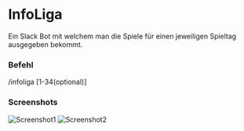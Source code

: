 # InfoLiga

Ein Slack Bot mit welchem man die Spiele für einen jeweiligen Spieltag ausgegeben bekommt.

### Befehl
/infoliga [1-34(optional)]

### Screenshots
![Screenshot1](https://github.com/MiguelACarballo/cs50/tree/feature/finalProject/InfoLiga/images/infoliga_screen_1.png)
![Screenshot2](https://github.com/MiguelACarballo/cs50/tree/feature/finalProject/InfoLiga/images/infoliga_screen_2.png)

